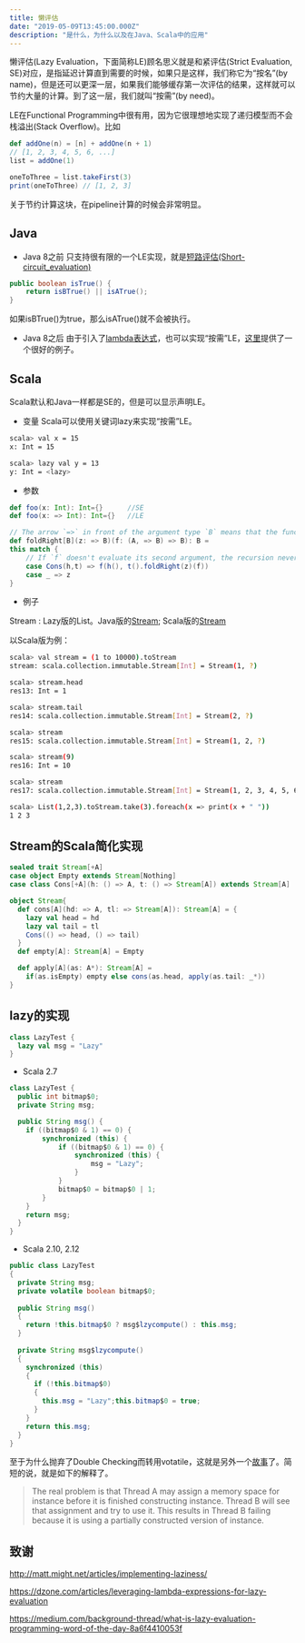 ```yaml
---
title: 懒评估
date: "2019-05-09T13:45:00.000Z"
description: "是什么，为什么以及在Java、Scala中的应用"
---
```


懒评估(Lazy Evaluation，下面简称LE)顾名思义就是和紧评估(Strict Evaluation, SE)对应，是指延迟计算直到需要的时候，如果只是这样，我们称它为“按名”(by name)，但是还可以更深一层，如果我们能够缓存第一次评估的结果，这样就可以节约大量的计算。到了这一层，我们就叫“按需”(by need)。

LE在Functional Programming中很有用，因为它很理想地实现了递归模型而不会栈溢出(Stack Overflow)。比如
```scala
def addOne(n) = [n] + addOne(n + 1)
// [1, 2, 3, 4, 5, 6, ...]
list = addOne(1)

oneToThree = list.takeFirst(3)
print(oneToThree) // [1, 2, 3]
```

关于节约计算这块，在pipeline计算的时候会非常明显。

## Java
* Java 8之前
只支持很有限的一个LE实现，就是[短路评估(Short-circuit_evaluation)](https://en.wikipedia.org/wiki/Short-circuit_evaluation)
```java
public boolean isTrue() {
    return isBTrue() || isATrue();
}
```
如果isBTrue()为true，那么isATrue()就不会被执行。

* Java 8之后
由于引入了[lambda表达式](https://docs.oracle.com/javase/tutorial/java/javaOO/lambdaexpressions.html)，也可以实现“按需”LE，[这里](https://dzone.com/articles/leveraging-lambda-expressions-for-lazy-evaluation)提供了一个很好的例子。

## Scala

Scala默认和Java一样都是SE的，但是可以显示声明LE。

* 变量
Scala可以使用关键词lazy来实现“按需”LE。
```bash
scala> val x = 15
x: Int = 15

scala> lazy val y = 13
y: Int = <lazy>
```

* 参数

```scala
def foo(x: Int): Int={}      //SE 
def foo(x: => Int): Int={}   //LE

// The arrow `=>` in front of the argument type `B` means that the function `f` takes its second argument by name and may choose not to evaluate it.  
def foldRight[B](z: => B)(f: (A, => B) => B): B = 
this match {
    // If `f` doesn't evaluate its second argument, the recursion never occurs.
    case Cons(h,t) => f(h(), t().foldRight(z)(f)) 
    case _ => z
}
```

* 例子

Stream : Lazy版的List。Java版的[Stream](https://docs.oracle.com/javase/8/docs/api/java/util/stream/package-summary.html#package.description); Scala版的[Stream](https://www.scala-lang.org/api/2.12.8/scala/collection/immutable/Stream.html)

以Scala版为例：

```bash
scala> val stream = (1 to 10000).toStream
stream: scala.collection.immutable.Stream[Int] = Stream(1, ?)

scala> stream.head
res13: Int = 1

scala> stream.tail
res14: scala.collection.immutable.Stream[Int] = Stream(2, ?)

scala> stream
res15: scala.collection.immutable.Stream[Int] = Stream(1, 2, ?)

scala> stream(9)
res16: Int = 10

scala> stream
res17: scala.collection.immutable.Stream[Int] = Stream(1, 2, 3, 4, 5, 6, 7, 8, 9, 10, ?)

scala> List(1,2,3).toStream.take(3).foreach(x => print(x + " "))
1 2 3 
```

## Stream的Scala简化实现

```scala
sealed trait Stream[+A]
case object Empty extends Stream[Nothing]
case class Cons[+A](h: () => A, t: () => Stream[A]) extends Stream[A]

object Stream{
  def cons[A](hd: => A, tl: => Stream[A]): Stream[A] = {
    lazy val head = hd
    lazy val tail = tl
    Cons(() => head, () => tail)
  }
  def empty[A]: Stream[A] = Empty

  def apply[A](as: A*): Stream[A] = 
    if(as.isEmpty) empty else cons(as.head, apply(as.tail: _*))
}
```

## lazy的实现

```scala
class LazyTest {
  lazy val msg = "Lazy"
}
```

* Scala 2.7
```java
class LazyTest {
  public int bitmap$0;
  private String msg;

  public String msg() {
    if ((bitmap$0 & 1) == 0) {
        synchronized (this) {
            if ((bitmap$0 & 1) == 0) {
                synchronized (this) {
                    msg = "Lazy";
                }
            }
            bitmap$0 = bitmap$0 | 1;
        }
    }
    return msg;
  }
}
```

* Scala 2.10, 2.12
```java
public class LazyTest
{
  private String msg;
  private volatile boolean bitmap$0;
  
  public String msg()
  {
    return !this.bitmap$0 ? msg$lzycompute() : this.msg;
  }
  
  private String msg$lzycompute()
  {
    synchronized (this)
    {
      if (!this.bitmap$0)
      {
        this.msg = "Lazy";this.bitmap$0 = true;
      }
    }
    return this.msg;
  }
}
```

至于为什么抛弃了Double Checking而转用votatile，这就是另外一个[故事](https://en.wikipedia.org/wiki/Double-checked_locking#Usage_in_Java)了。简短的说，就是如下的解释了。

> The real problem is that Thread A may assign a memory space for instance before it is finished constructing instance. Thread B will see that assignment and try to use it. This results in Thread B failing because it is using a partially constructed version of instance.


## 致谢

http://matt.might.net/articles/implementing-laziness/

https://dzone.com/articles/leveraging-lambda-expressions-for-lazy-evaluation

https://medium.com/background-thread/what-is-lazy-evaluation-programming-word-of-the-day-8a6f4410053f
